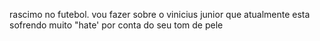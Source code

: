 rascimo no futebol.
vou fazer sobre o vinicius junior que atualmente esta sofrendo muito "hate' por conta do seu tom de pele
